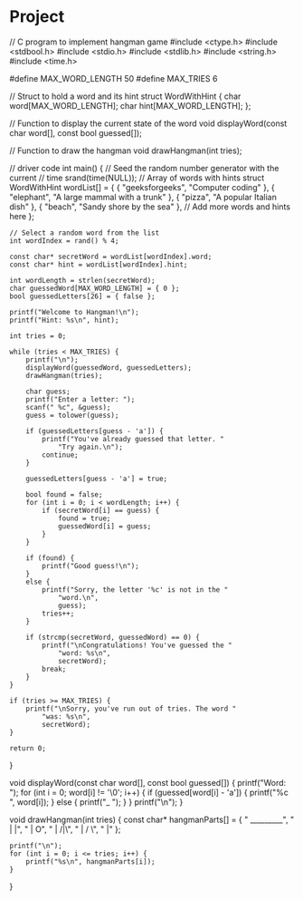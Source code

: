 # Project
// C program to implement hangman game
#include <ctype.h>
#include <stdbool.h>
#include <stdio.h>
#include <stdlib.h>
#include <string.h>
#include <time.h>

#define MAX_WORD_LENGTH 50
#define MAX_TRIES 6

// Struct to hold a word and its hint
struct WordWithHint {
	char word[MAX_WORD_LENGTH];
	char hint[MAX_WORD_LENGTH];
};

// Function to display the current state of the word
void displayWord(const char word[], const bool guessed[]);

// Function to draw the hangman
void drawHangman(int tries);

// driver code
int main()
{
	// Seed the random number generator with the current
	// time
	srand(time(NULL));
	// Array of words with hints
	struct WordWithHint wordList[] = {
		{ "geeksforgeeks", "Computer coding" },
		{ "elephant", "A large mammal with a trunk" },
		{ "pizza", "A popular Italian dish" },
		{ "beach", "Sandy shore by the sea" },
		// Add more words and hints here
	};

	// Select a random word from the list
	int wordIndex = rand() % 4;

	const char* secretWord = wordList[wordIndex].word;
	const char* hint = wordList[wordIndex].hint;

	int wordLength = strlen(secretWord);
	char guessedWord[MAX_WORD_LENGTH] = { 0 };
	bool guessedLetters[26] = { false };

	printf("Welcome to Hangman!\n");
	printf("Hint: %s\n", hint);

	int tries = 0;

	while (tries < MAX_TRIES) {
		printf("\n");
		displayWord(guessedWord, guessedLetters);
		drawHangman(tries);

		char guess;
		printf("Enter a letter: ");
		scanf(" %c", &guess);
		guess = tolower(guess);

		if (guessedLetters[guess - 'a']) {
			printf("You've already guessed that letter. "
				"Try again.\n");
			continue;
		}

		guessedLetters[guess - 'a'] = true;

		bool found = false;
		for (int i = 0; i < wordLength; i++) {
			if (secretWord[i] == guess) {
				found = true;
				guessedWord[i] = guess;
			}
		}

		if (found) {
			printf("Good guess!\n");
		}
		else {
			printf("Sorry, the letter '%c' is not in the "
				"word.\n",
				guess);
			tries++;
		}

		if (strcmp(secretWord, guessedWord) == 0) {
			printf("\nCongratulations! You've guessed the "
				"word: %s\n",
				secretWord);
			break;
		}
	}

	if (tries >= MAX_TRIES) {
		printf("\nSorry, you've run out of tries. The word "
			"was: %s\n",
			secretWord);
	}

	return 0;
}

void displayWord(const char word[], const bool guessed[])
{
	printf("Word: ");
	for (int i = 0; word[i] != '\0'; i++) {
		if (guessed[word[i] - 'a']) {
			printf("%c ", word[i]);
		}
		else {
			printf("_ ");
		}
	}
	printf("\n");
}

void drawHangman(int tries)
{
	const char* hangmanParts[]
		= { "	 _________", " |		 |",
			" |		 O", " |	 /|\\",
			" |	 / \\", " |" };

	printf("\n");
	for (int i = 0; i <= tries; i++) {
		printf("%s\n", hangmanParts[i]);
	}
}
